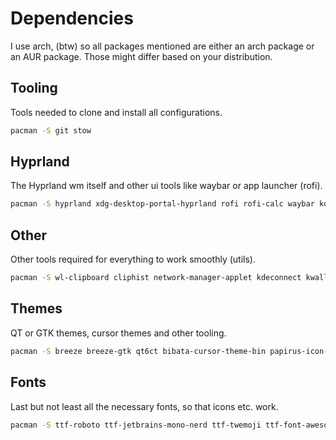 # Dependencies
I use arch, (btw) so all packages mentioned are either an arch package or an
AUR package. Those might differ based on your distribution.

## Tooling
Tools needed to clone and install all configurations.
```sh
pacman -S git stow
```

## Hyprland
The Hyprland wm itself and other ui tools like waybar or app launcher (rofi).
```sh
pacman -S hyprland xdg-desktop-portal-hyprland rofi rofi-calc waybar konsole hyprpaper dunst hyprlock
```

## Other
Other tools required for everything to work smoothly (utils).
```sh
pacman -S wl-clipboard cliphist network-manager-applet kdeconnect kwallet5 grim slurp nvim
```

## Themes
QT or GTK themes, cursor themes and other tooling.
```sh
pacman -S breeze breeze-gtk qt6ct bibata-cursor-theme-bin papirus-icon-theme
```

## Fonts
Last but not least all the necessary fonts, so that icons etc. work.
```sh
pacman -S ttf-roboto ttf-jetbrains-mono-nerd ttf-twemoji ttf-font-awesome otf-ipafont
```
